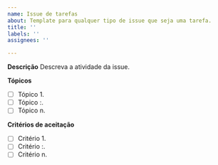 ```yaml
---
name: Issue de tarefas
about: Template para qualquer tipo de issue que seja uma tarefa.
title: ''
labels: ''
assignees: ''

---
```


**Descrição**
Descreva a atividade da issue.
   
**Tópicos** 
   - [ ] Tópico 1.
   - [ ] Tópico :.
   - [ ] Tópico n.

**Critérios de aceitação**
- [ ] Critério 1.
- [ ] Critério :.
- [ ] Critério n.

